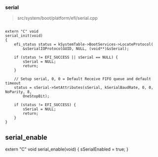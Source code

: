 
### serial

> src/system/boot/platform/efi/serial.cpp

```

extern "C" void
serial_init(void)
{
	efi_status status = kSystemTable->BootServices->LocateProtocol(
		&sSerialIOProtocolGUID, NULL, (void**)&sSerial);

	if (status != EFI_SUCCESS || sSerial == NULL) {
		sSerial = NULL;
		return;
	}

	// Setup serial, 0, 0 = Default Receive FIFO queue and default timeout
	status = sSerial->SetAttributes(sSerial, kSerialBaudRate, 0, 0, NoParity, 8,
		OneStopBit);

	if (status != EFI_SUCCESS) {
		sSerial = NULL;
		return;
	}
}

```


## serial_enable

extern "C" void
serial_enable(void)
{
	sSerialEnabled = true;
}
